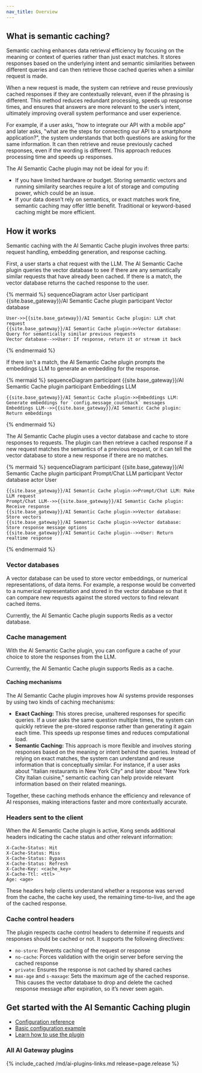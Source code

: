 ```yaml
---
nav_title: Overview
---
```


## What is semantic caching?

Semantic caching enhances data retrieval efficiency by focusing on the meaning or context of queries rather than just exact matches. It stores responses based on the underlying intent and semantic similarities between different queries and can then retrieve those cached queries when a similar request is made.

When a new request is made, the system can retrieve and reuse previously cached responses if they are contextually relevant, even if the phrasing is different. This method reduces redundant processing, speeds up response times, and ensures that answers are more relevant to the user’s intent, ultimately improving overall system performance and user experience. 

For example, if a user asks, "how to integrate our API with a mobile app" and later asks, "what are the steps for connecting our API to a smartphone application?", the system understands that both questions are asking for the same information. It can then retrieve and reuse previously cached responses, even if the wording is different. This approach reduces processing time and speeds up responses.


The AI Semantic Cache plugin may not be ideal for you if:

* If you have limited hardware or budget. Storing semantic vectors and running similarity searches require a lot of storage and computing power, which could be an issue.
* If your data doesn’t rely on semantics, or exact matches work fine, semantic caching may offer little benefit. Traditional or keyword-based caching might be more efficient.

## How it works

Semantic caching with the AI Semantic Cache plugin involves three parts: request handling, embedding generation, and response caching. 

First, a user starts a chat request with the LLM. The AI Semantic Cache plugin queries the vector database to see if there are any semantically similar requests that have already been cached. If there is a match, the vector database returns the cached response to the user.

{% mermaid %}
sequenceDiagram
    actor User
    participant {{site.base_gateway}}/AI Semantic Cache plugin
    participant Vector database

    User->>{{site.base_gateway}}/AI Semantic Cache plugin: LLM chat request
    {{site.base_gateway}}/AI Semantic Cache plugin->>Vector database: Query for semantically similar previous requests
    Vector database-->>User: If response, return it or stream it back
{% endmermaid %}

If there isn't a match, the AI Semantic Cache plugin prompts the embeddings LLM to generate an embedding for the response.

{% mermaid %}
sequenceDiagram
    participant {{site.base_gateway}}/AI Semantic Cache plugin
    participant Embeddings LLM

    {{site.base_gateway}}/AI Semantic Cache plugin->>Embeddings LLM: Generate embeddings for `config.message_countback` messages
    Embeddings LLM-->>{{site.base_gateway}}/AI Semantic Cache plugin: Return embeddings
{% endmermaid %}

The AI Semantic Cache plugin uses a vector database and cache to store responses to requests. The plugin can then retrieve a cached response if a new request matches the semantics of a previous request, or it can tell the vector database to store a new response if there are no matches. 

{% mermaid %}
sequenceDiagram
    participant {{site.base_gateway}}/AI Semantic Cache plugin
    participant Prompt/Chat LLM
    participant Vector database
    actor User

    {{site.base_gateway}}/AI Semantic Cache plugin->>Prompt/Chat LLM: Make LLM request
    Prompt/Chat LLM-->>{{site.base_gateway}}/AI Semantic Cache plugin: Receive response
    {{site.base_gateway}}/AI Semantic Cache plugin->>Vector database: Store vectors
    {{site.base_gateway}}/AI Semantic Cache plugin->>Vector database: Store response message options
    {{site.base_gateway}}/AI Semantic Cache plugin-->>User: Return realtime response
{% endmermaid %}

### Vector databases

A vector database can be used to store vector embeddings, or numerical representations, of data items. For example, a response would be converted to a numerical representation and stored in the vector database so that it can compare new requests against the stored vectors to find relevant cached items.

Currently, the AI Semantic Cache plugin supports Redis as a vector database.

### Cache management

With the AI Semantic Cache plugin, you can configure a cache of your choice to store the responses from the LLM.

Currently, the AI Semantic Cache plugin supports Redis as a cache.

#### Caching mechanisms

The AI Semantic Cache plugin improves how AI systems provide responses by using two kinds of caching mechanisms:

* **Exact Caching:** This stores precise, unaltered responses for specific queries. If a user asks the same question multiple times, the system can quickly retrieve the pre-stored response rather than generating it again each time. This speeds up response times and reduces computational load.
* **Semantic Caching:** This approach is more flexible and involves storing responses based on the meaning or intent behind the queries. Instead of relying on exact matches, the system can understand and reuse information that is conceptually similar. For instance, if a user asks about "Italian restaurants in New York City" and later about "New York City Italian cuisine," semantic caching can help provide relevant information based on their related meanings.

Together, these caching methods enhance the efficiency and relevance of AI responses, making interactions faster and more contextually accurate.

### Headers sent to the client

When the AI Semantic Cache plugin is active, Kong sends additional headers 
indicating the cache status and other relevant information:

```plaintext
X-Cache-Status: Hit
X-Cache-Status: Miss
X-Cache-Status: Bypass
X-Cache-Status: Refresh
X-Cache-Key: <cache_key>
X-Cache-Ttl: <ttl>
Age: <age>
```

These headers help clients understand whether a response was served from the cache,
the cache key used, the remaining time-to-live, and the age of the cached response.

### Cache control headers

The plugin respects cache control headers to determine if requests and responses should be cached or not. It supports the following directives:

* `no-store`: Prevents caching of the request or response
* `no-cache`: Forces validation with the origin server before serving the cached response
* `private`: Ensures the response is not cached by shared caches
* `max-age` and `s-maxage`: Sets the maximum age of the cached response. This causes the vector database to drop and delete the cached response message after expiration, so it’s never seen again. 

## Get started with the AI Semantic Caching plugin

* [Configuration reference](/hub/kong-inc/ai-semantic-cache/configuration/)
* [Basic configuration example](/hub/kong-inc/ai-semantic-cache/how-to/basic-example/)
* [Learn how to use the plugin](/hub/kong-inc/ai-semantic-cache/how-to/)

### All AI Gateway plugins

{% include_cached /md/ai-plugins-links.md release=page.release %}
